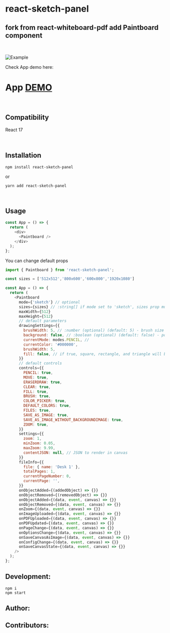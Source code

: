 # react-sketch-panel

<div>
  <h2>
    fork from react-whiteboard-pdf
    add Paintboard component
    <br />
  </h2>
</div>

<br />

![Example](./app-example.png)

Check App demo here:

# App [DEMO](https://statuesque-muffin-fb224e.netlify.app/)

<br/>

<!-- ## If you like this project you can help us with $1,000,000 donation or any other amount

github: [github.com/sponsors/spiridonov-oa](https://github.com/sponsors/spiridonov-oa)
patreon: [patreon.com/OlegSpiridonov](https://patreon.com/OlegSpiridonov) -->

## Compatibility

React 17

<br/>

## Installation

```shell
npm install react-sketch-panel
```

or

```shell
yarn add react-sketch-panel
```

<br/>

## Usage

```javascript
const App = () => {
  return (
    <div>
      <Paintboard />
    </div>
  );
};
```

You can change default props

```javascript
import { Paintboard } from 'react-sketch-panel';

const sizes = ['512x512','800x600','600x800','1920x1080']

const App = () => {
  return (
    <Paintboard
      mode={'sketch'} // optional
      sizes={sizes} // :string[] if mode set to 'sketch', sizes prop must be passed 
      maxWidth={512}
      maxHeight={512}
      // default parameters
      drawingSettings={{
        brushWidth: 5, // :number (optional) (default: 5) - brush size for drawing
        background: false, // :boolean (optional) (default: false) - polkadot as background picture
        currentMode: modes.PENCIL, //
        currentColor: '#000000',
        brushWidth: 5,
        fill: false, // if true, square, rectangle, and triangle will be filled with current color
      }}
      // default controls
      controls={{
        PENCIL: true,
        MOVE: true,
        ERASERDRAW: true,
        CLEAR: true,
        FILL: true,
        BRUSH: true,
        COLOR_PICKER: true,
        DEFAULT_COLORS: true,
        FILES: true,
        SAVE_AS_IMAGE: true,
        SAVE_AS_IMAGE_WITHOUT_BACKGROUNDIMAGE: true,
        ZOOM: true,
      }}
      settings={{
        zoom: 1,
        minZoom: 0.05,
        maxZoom: 9.99,
        contentJSON: null, // JSON to render in canvas
      }}
      fileInfo={{
        file: { name: 'Desk 1' },
        totalPages: 1,
        currentPageNumber: 0,
        currentPage: '',
      }}
      onObjectAdded={(addedObject) => {}}
      onObjectRemoved={(removedObject) => {}}
      onObjectAdded={(data, event, canvas) => {}}
      onObjectRemoved={(data, event, canvas) => {}}
      onZoom={(data, event, canvas) => {}}
      onImageUploaded={(data, event, canvas) => {}}
      onPDFUploaded={(data, event, canvas) => {}}
      onPDFUpdated={(data, event, canvas) => {}}
      onPageChange={(data, event, canvas) => {}}
      onOptionsChange={(data, event, canvas) => {}}
      onSaveCanvasAsImage={(data, event, canvas) => {}}
      onConfigChange={(data, event, canvas) => {}}
      onSaveCanvasState={(data, event, canvas) => {}}
    />
  );
};
```

## Development:

```shell
npm i
npm start
```

## Author:

<!-- [spiridonov-oa](https://github.com/spiridonov-oa) -->

## Contributors:

<!-- Thanks for your help in building this project -->
<!-- [rodionspi](https://github.com/rodionspi) -->
